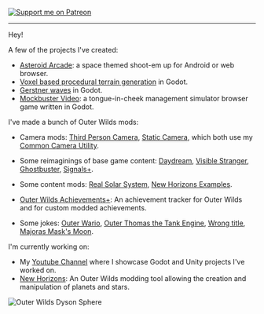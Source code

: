 [![Support me on Patreon](https://img.shields.io/endpoint.svg?url=https%3A%2F%2Fshieldsio-patreon.vercel.app%2Fapi%3Fusername%3Downh%26type%3Dpatrons&style=flat)](https://patreon.com/ownh)

---

Hey!

A few of the projects I've created:
- [Asteroid Arcade](https://github.com/xen-42/Asteroid-Arcade): a space themed shoot-em up for Android or web browser.
- [Voxel based procedural terrain generation](https://github.com/xen-42/Minecraft-Clone) in Godot.
- [Gerstner waves](https://github.com/xen-42/godot-waves-buoyancy) in Godot.
- [Mockbuster Video](https://github.com/xen-42/MockbusterVideo): a tongue-in-cheek management simulator browser game written in Godot.

I've made a bunch of Outer Wilds mods:
- Camera mods: [Third Person Camera](https://github.com/xen-42/outer-wilds-third-person-camera), [Static Camera](https://github.com/xen-42/outer-wilds-static-camera), which both use my [Common Camera Utility](https://github.com/xen-42/ow-common-camera-util).
- Some reimaginings of base game content: [Daydream](https://github.com/xen-42/outer-wilds-day-dream), [Visible Stranger](https://github.com/xen-42/ow-decloaked), [Ghostbuster](https://github.com/xen-42/ow-ghostbuster), [Signals+](https://github.com/xen-42/outer-wilds-signals-plus).
- Some content mods: [Real Solar System](https://github.com/xen-42/outer-wilds-real-solar-system), [New Horizons Examples](https://github.com/xen-42/ow-new-horizons-examples).
- [Outer Wilds Achievements+](https://github.com/xen-42/outer-wilds-achievement-tracker): An achievement tracker for Outer Wilds and for custom modded achievements.

- Some jokes: [Outer Wario](https://github.com/xen-42/outer-wilds-wario), [Outer Thomas the Tank Engine](https://github.com/xen-42/outer-wilds-tank-engine), [Wrong title](https://github.com/xen-42/outer-wilds-cursed-title), [Majoras Mask's Moon](https://github.com/xen-42/outer-wilds-majoras-mask).

I'm currently working on:
- My [Youtube Channel](https://www.youtube.com/c/xen-dev/videos) where I showcase Godot and Unity projects I've worked on.
- [New Horizons](https://github.com/Outer-Wilds-New-Horizons/new-horizons): An Outer Wilds modding tool allowing the creation and manipulation of planets and stars.

![Outer Wilds Dyson Sphere](https://user-images.githubusercontent.com/22628069/150701235-8c0a0499-c7fb-4a48-bf26-3fc3448d8106.png)
